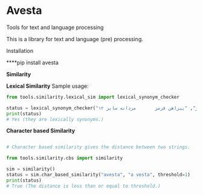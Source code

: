 # Avesta

Tools for text and language processing

This is a library for text and language (pre) processing.

Installation

****pip install avesta

**Similarity**

**Lexical Similarity**
Sample usage:

```Python
from tools.similarity.lexical_sim import lexical_synonym_checker

status = lexical_synonym_checker("پیراهن مردانه سایز 12 قرمز", "پیراهن قرمز       مردانه سایز ۱۲")
print(status)
# Yes (they are lexically synonyms.)
```

**Character based Similarity**

```Python

# Character based similarity gives the distance between two strings. 

from tools.similarity.cbs import similarity

sim = similarity()
status = sim.char_based_similarity("avesta", "a vesta", threshold=1)
print(status)
# True (The distance is less than or equal to threshold.)
````
